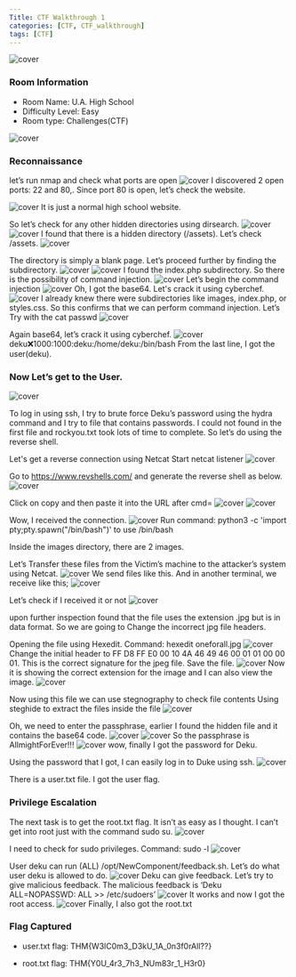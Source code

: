 ```yaml
---
Title: CTF Walkthrough 1
categories: [CTF, CTF_walkthrough]
tags: [CTF]
---
```

![cover](/pictures/SWS_pictures/write_up/U.AhighSchool/cover.png)

### Room Information
 - Room Name: U.A. High School
 - Difficulty Level: Easy
 - Room type: Challenges(CTF)

![cover](/pictures/SWS_pictures/write_up/U.AhighSchool/machine.png)

### Reconnaissance
let’s run nmap and check what ports are open
![cover](/pictures/SWS_pictures/write_up/U.AhighSchool/nmap.png)
I discovered 2 open ports: 22 and 80,. Since port 80 is open, let’s check the website.

![cover](/pictures/SWS_pictures/write_up/U.AhighSchool/website.png)
It is just a normal high school website. 

So let’s check for any other hidden directories using dirsearch.
![cover](/pictures/SWS_pictures/write_up/U.AhighSchool/dirsearch.png)
![cover](/pictures/SWS_pictures/write_up/U.AhighSchool/hiddendir.png)
I found that there is a hidden directory (/assets). Let’s check /assets.
![cover](/pictures/SWS_pictures/write_up/U.AhighSchool/blank.png)

The directory is simply a blank page. Let’s proceed further by finding the subdirectory.
![cover](/pictures/SWS_pictures/write_up/U.AhighSchool/subdir.png)
![cover](/pictures/SWS_pictures/write_up/U.AhighSchool/hiddensubdir.png)
I found the index.php subdirectory. So there is the possibility of command injection.
![cover](/pictures/SWS_pictures/write_up/U.AhighSchool/cmd.png)
Let’s begin the command injection
![cover](/pictures/SWS_pictures/write_up/U.AhighSchool/ls.png)
Oh, I got the base64. Let's crack it using cyberchef.
![cover](/pictures/SWS_pictures/write_up/U.AhighSchool/base64.png)
I already knew there were subdirectories like images, index.php, or styles.css. So this confirms that we can perform command injection. 
Let’s Try with the cat passwd
![cover](/pictures/SWS_pictures/write_up/U.AhighSchool/catpasswd.png)

Again base64, let’s crack it using cyberchef.
![cover](/pictures/SWS_pictures/write_up/U.AhighSchool/user.png)
deku:x:1000:1000:deku:/home/deku:/bin/bash
From the last line, I got the user(deku). 


### Now Let’s get to the User.
![cover](/pictures/SWS_pictures/write_up/U.AhighSchool/hydra.png)

To log in using ssh, I try to brute force Deku’s password using the hydra command and I try to file that contains passwords. I could not found in the first file and rockyou.txt took lots of time to complete. So let’s do using the reverse shell.

Let's get a reverse connection using Netcat
Start netcat listener 
![cover](/pictures/SWS_pictures/write_up/U.AhighSchool/nc.png)

Go to https://www.revshells.com/ and generate the reverse shell as below.
![cover](/pictures/SWS_pictures/write_up/U.AhighSchool/reverseshell.png)

Click on copy and then paste it into the URL after cmd= 
![cover](/pictures/SWS_pictures/write_up/U.AhighSchool/paste.png)
![cover](/pictures/SWS_pictures/write_up/U.AhighSchool/connection.png)

Wow, I received the connection.
![cover](/pictures/SWS_pictures/write_up/U.AhighSchool/image.png)
Run command: python3 -c 'import pty;pty.spawn("/bin/bash")' to use /bin/bash

Inside the images directory, there are 2 images.

Let’s Transfer these files from the Victim’s machine to the attacker’s system using Netcat.
![cover](/pictures/SWS_pictures/write_up/U.AhighSchool/sender.png)
We send files like this. And in another terminal, we receive like this;
![cover](/pictures/SWS_pictures/write_up/U.AhighSchool/receiver.png)

Let’s check if I received it or not
![cover](/pictures/SWS_pictures/write_up/U.AhighSchool/isthere.png)

upon further inspection found that the file uses the extension .jpg but is in data format. So we are going to Change the incorrect jpg file headers. 

Opening the file using Hexedit.
Command: hexedit oneforall.jpg
![cover](/pictures/SWS_pictures/write_up/U.AhighSchool/header.png)
Change the initial header to FF D8 FF E0  00 10 4A 46  49 46 00 01  01 00 00 01. This is the correct signature for the jpeg file. Save the file.
![cover](/pictures/SWS_pictures/write_up/U.AhighSchool/show.png)
Now it is showing the correct extension for the image and I can also view the image.
![cover](/pictures/SWS_pictures/write_up/U.AhighSchool/pic.png)


Now using this file we can use stegnography to check file contents
Using steghide to extract the files inside the file
![cover](/pictures/SWS_pictures/write_up/U.AhighSchool/steghide.png)

Oh, we need to enter the passphrase, earlier I found the hidden file and it contains the base64 code.
![cover](/pictures/SWS_pictures/write_up/U.AhighSchool/hiddencontent.png)
![cover](/pictures/SWS_pictures/write_up/U.AhighSchool/pass.png)
So the passphrase is AllmightForEver!!!
![cover](/pictures/SWS_pictures/write_up/U.AhighSchool/password.png)
wow, finally I got the password for Deku.

Using the password that I got, I can easily log in to Duke using ssh. 
![cover](/pictures/SWS_pictures/write_up/U.AhighSchool/ssh.png)

There is a user.txt file. I got the user flag. 

### Privilege Escalation
The next task is to get the root.txt flag. It isn’t as easy as I thought. I can’t get into root just with the command sudo su.
![cover](/pictures/SWS_pictures/write_up/U.AhighSchool/su.png)

I need to check for sudo privileges.
Command: sudo -l
![cover](/pictures/SWS_pictures/write_up/U.AhighSchool/-l.png)

User deku can run (ALL) /opt/NewComponent/feedback.sh. Let’s do what user deku is allowed to do. 
![cover](/pictures/SWS_pictures/write_up/U.AhighSchool/feedback.png)
Deku can give feedback. Let’s try to give malicious feedback.
The malicious feedback is ‘Deku ALL=NOPASSWD: ALL >> /etc/sudoers’
![cover](/pictures/SWS_pictures/write_up/U.AhighSchool/root.png)
It works and now I got the root access.
![cover](/pictures/SWS_pictures/write_up/U.AhighSchool/rootflag.png)
Finally, I also got the root.txt

### Flag Captured
- user.txt flag: THM{W3lC0m3_D3kU_1A_0n3f0rAll??}

- root.txt flag:  THM{Y0U_4r3_7h3_NUm83r_1_H3r0}
